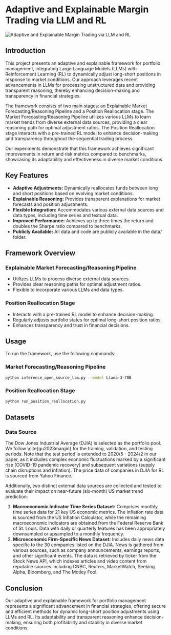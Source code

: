 # Adaptive and Explainable Margin Trading via LLM and RL

![Adaptive and Explainable Margin Trading via LLM and RL](c:\Users\Junyi\Downloads\framework-finance-llm.jpg)

## Introduction
This project presents an adaptive and explainable framework for portfolio management, integrating Large Language Models (LLMs) with Reinforcement Learning (RL) to dynamically adjust long-short positions in response to market conditions. Our approach leverages recent advancements in LLMs for processing unstructured data and providing transparent reasoning, thereby enhancing decision-making and transparency in financial strategies.

The framework consists of two main stages: an Explainable Market Forecasting/Reasoning Pipeline and a Position Reallocation stage. The Market Forecasting/Reasoning Pipeline utilizes various LLMs to learn market trends from diverse external data sources, providing a clear reasoning path for optimal adjustment ratios. The Position Reallocation stage interacts with a pre-trained RL model to enhance decision-making and transparency throughout the sequential trading process.

Our experiments demonstrate that this framework achieves significant improvements in return and risk metrics compared to benchmarks, showcasing its adaptability and effectiveness in diverse market conditions.

## Key Features
- **Adaptive Adjustments:** Dynamically reallocates funds between long and short positions based on evolving market conditions.
- **Explainable Reasoning:** Provides transparent explanations for market forecasts and position adjustments.
- **Flexible Integration:** Accommodates various external data sources and data types, including time series and textual data.
- **Improved Performance:** Achieves up to three times the return and doubles the Sharpe ratio compared to benchmarks.
- **Publicly Available:** All data and code are publicly available in the data/ folder.

## Framework Overview
### Explainable Market Forecasting/Reasoning Pipeline
- Utilizes LLMs to process diverse external data sources.
- Provides clear reasoning paths for optimal adjustment ratios.
- Flexible to incorporate various LLMs and data types.

### Position Reallocation Stage
- Interacts with a pre-trained RL model to enhance decision-making.
- Regularly adjusts portfolio states for optimal long-short position ratios.
- Enhances transparency and trust in financial decisions.

## Usage
To run the framework, use the following commands:

### Market Forecasting/Reasoning Pipeline
```bash
python inference_open_source_llm.py --model Llama-3-70B
```

### Position Reallocation Stage
```bash
python run_position_reallocation.py
```

## Datasets
### Data Source
The Dow Jones Industrial Average (DJIA) is selected as the portfolio pool. We follow \cite{gu2023margin} for the training, validation, and testing periods. Note that the test period is extended to 2020/5 - 2024/2 in our paper, as it includes complex economic fluctuations marked by a significant rise (COVID-19 pandemic recovery) and subsequent variations (supply chain disruptions and inflation). The price data of companies in DJIA for RL is sourced from Yahoo Finance.

Additionally, two distinct external data sources are collected and tested to evaluate their impact on near-future (six-month) US market trend prediction:
1. **Macroeconomic Indicator Time Series Dataset:** Comprises monthly time series data for 21 key US economic metrics. The inflation rate data is sourced from the US Inflation Calculator, while the remaining macroeconomic indicators are obtained from the Federal Reserve Bank of St. Louis. Data with daily or quarterly features has been appropriately downsampled or upsampled to a monthly frequency.
2. **Microeconomic Firm-Specific News Dataset:** Includes daily news data specific to the 30 companies listed on the DJIA. News is gathered from various sources, such as company announcements, earnings reports, and other significant events. The data is retrieved by ticker from the Stock News API, which indexes articles and video content from reputable sources including CNBC, Reuters, MarketWatch, Seeking Alpha, Bloomberg, and The Motley Fool.

## Conclusion
Our adaptive and explainable framework for portfolio management represents a significant advancement in financial strategies, offering secure and efficient methods for dynamic long-short position adjustments using LLMs and RL. Its adaptability and transparent reasoning enhance decision-making, ensuring both profitability and stability in diverse market conditions.
